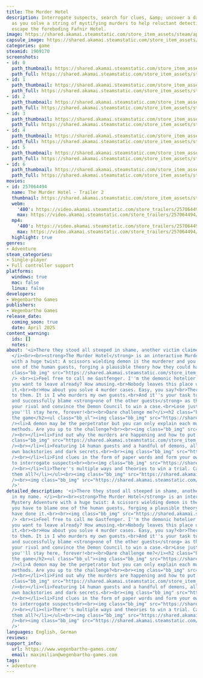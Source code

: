 ```yaml
---
title: The Murder Hotel
description: Interrogate suspects, search for clues, &amp; uncover a dastardly plot,
  as you solve a string of mystifying murders to help reluctant detective Ilmarinen
  escape the foreboding Fafnir Hotel.
image: https://shared.akamai.steamstatic.com/store_item_assets/steam/apps/1969170/header.jpg?t=1733138294
capsule_image: https://shared.akamai.steamstatic.com/store_item_assets/steam/apps/1969170/capsule_231x87.jpg?t=1733138294
categories: game
steamid: 1969170
screenshots:
- id: 0
  path_thumbnail: https://shared.akamai.steamstatic.com/store_item_assets/steam/apps/1969170/ss_16ed43e3253090383bbb903c2fc24cf4898dba3f.600x338.jpg?t=1733138294
  path_full: https://shared.akamai.steamstatic.com/store_item_assets/steam/apps/1969170/ss_16ed43e3253090383bbb903c2fc24cf4898dba3f.1920x1080.jpg?t=1733138294
- id: 1
  path_thumbnail: https://shared.akamai.steamstatic.com/store_item_assets/steam/apps/1969170/ss_0ba9c45247f6353b6e62133c0475b85adac734a1.600x338.jpg?t=1733138294
  path_full: https://shared.akamai.steamstatic.com/store_item_assets/steam/apps/1969170/ss_0ba9c45247f6353b6e62133c0475b85adac734a1.1920x1080.jpg?t=1733138294
- id: 2
  path_thumbnail: https://shared.akamai.steamstatic.com/store_item_assets/steam/apps/1969170/ss_e3468fbc2396cef324668a63b5af20006feb3761.600x338.jpg?t=1733138294
  path_full: https://shared.akamai.steamstatic.com/store_item_assets/steam/apps/1969170/ss_e3468fbc2396cef324668a63b5af20006feb3761.1920x1080.jpg?t=1733138294
- id: 3
  path_thumbnail: https://shared.akamai.steamstatic.com/store_item_assets/steam/apps/1969170/ss_5cb67fb540b36843fbde4ae215f00a5e7b3d6cc9.600x338.jpg?t=1733138294
  path_full: https://shared.akamai.steamstatic.com/store_item_assets/steam/apps/1969170/ss_5cb67fb540b36843fbde4ae215f00a5e7b3d6cc9.1920x1080.jpg?t=1733138294
- id: 4
  path_thumbnail: https://shared.akamai.steamstatic.com/store_item_assets/steam/apps/1969170/ss_02a713fd26f84e2b5e6b88fff57f0e125fc8bf20.600x338.jpg?t=1733138294
  path_full: https://shared.akamai.steamstatic.com/store_item_assets/steam/apps/1969170/ss_02a713fd26f84e2b5e6b88fff57f0e125fc8bf20.1920x1080.jpg?t=1733138294
- id: 5
  path_thumbnail: https://shared.akamai.steamstatic.com/store_item_assets/steam/apps/1969170/ss_b286b733957f858bfaf7f77becf29d0be11d4d29.600x338.jpg?t=1733138294
  path_full: https://shared.akamai.steamstatic.com/store_item_assets/steam/apps/1969170/ss_b286b733957f858bfaf7f77becf29d0be11d4d29.1920x1080.jpg?t=1733138294
- id: 6
  path_thumbnail: https://shared.akamai.steamstatic.com/store_item_assets/steam/apps/1969170/ss_70bfaedea0794f7056efe4218ed06889c3ae6d8f.600x338.jpg?t=1733138294
  path_full: https://shared.akamai.steamstatic.com/store_item_assets/steam/apps/1969170/ss_70bfaedea0794f7056efe4218ed06889c3ae6d8f.1920x1080.jpg?t=1733138294
movies:
- id: 257064494
  name: The Murder Hotel - Trailer 2
  thumbnail: https://shared.akamai.steamstatic.com/store_item_assets/steam/apps/257064494/2c395c3a821b75c902c9a8678ea5b12dbcb6c9e3/movie_600x337.jpg?t=1728776780
  webm:
    '480': https://video.akamai.steamstatic.com/store_trailers/257064494/movie480_vp9.webm?t=1728776780
    max: https://video.akamai.steamstatic.com/store_trailers/257064494/movie_max_vp9.webm?t=1728776780
  mp4:
    '480': https://video.akamai.steamstatic.com/store_trailers/257064494/movie480.mp4?t=1728776780
    max: https://video.akamai.steamstatic.com/store_trailers/257064494/movie_max.mp4?t=1728776780
  highlight: true
genres:
- Adventure
steam_categories:
- Single-player
- Full controller support
platforms:
  windows: true
  mac: false
  linux: false
developers:
- Wegenbartho Games
publishers:
- Wegenbartho Games
release_date:
  coming_soon: true
  date: April 2025
content_warning:
  ids: []
  notes:
about: '<i>There they stood all steeped in shame, another victim claimed in my name.
  </i><br><br><strong>The Murder Hotel</strong> is an interactive Murder Mystery Adventure
  with a huge twist: A scissors wielding demon is the murderer and you have to blame
  one of the human guests, forging a plausible theory how they could have done it.<br><br><img
  class="bb_img" src="https://shared.akamai.steamstatic.com/store_item_assets/steam/apps/1969170/extras/GAST2.png?t=1733138294"
  /> <br><i>Feel free to call me Gastfenger. I''m the demonic hotelier, at your service.<br><br>Oh,
  you want to leave already? How amusing.<br>Nobody leaves this place unless I allow
  it.<br><br>How about you solve 4 murder cases. Easy, you say?<br>There''s a twist
  to them. It is I who murders my own guests.<br>And it''s your task to investigate
  and successfully blame <strong>one of the other guests</strong> as the culprit.<br><br>Defeat
  your rival and convince the Demon Council to win a case.<br>Lose just once, and
  you''ll stay here, forever!<br><br>Dare challenge me?</i><h2 class="bb_tag">About
  the game</h2><ul class="bb_ul"><img class="bb_img" src="https://shared.akamai.steamstatic.com/store_item_assets/steam/apps/1969170/extras/WILDMIX.png?t=1733138294"
  /><li>A demon may be the perpetrator but you can only explain each murder by human
  methods. Are you up to the challenge?<br><br><img class="bb_img" src="https://shared.akamai.steamstatic.com/store_item_assets/steam/apps/1969170/extras/SECRETS.png?t=1733138294"
  /><br></li><li>Find out why the murders are happening and how to put an end to them.<br><br><img
  class="bb_img" src="https://shared.akamai.steamstatic.com/store_item_assets/steam/apps/1969170/extras/CHARACTERS.png?t=1733138294"
  /><br></li><li>Featuring 14 human guests and a handful of demons, all with their
  own backstories and dark secrets.<br><br><img class="bb_img" src="https://shared.akamai.steamstatic.com/store_item_assets/steam/apps/1969170/extras/CRIME.png?t=1733138294"
  /><br></li><li>Find clues in the form of paper words and form your own sentences
  to interrogate suspects<br><br><img class="bb_img" src="https://shared.akamai.steamstatic.com/store_item_assets/steam/apps/1969170/extras/DEMON.png?t=1733138294"
  /><br></li><li>There''s multiple ways and theories to win a trial. Can you find
  them all?</li></ul><br><img class="bb_img" src="https://shared.akamai.steamstatic.com/store_item_assets/steam/apps/1969170/extras/Characters_-_Female.png?t=1733138294"
  /><br><img class="bb_img" src="https://shared.akamai.steamstatic.com/store_item_assets/steam/apps/1969170/extras/Characters_-_Male.png?t=1733138294"
  />'
detailed_description: '<i>There they stood all steeped in shame, another victim claimed
  in my name. </i><br><br><strong>The Murder Hotel</strong> is an interactive Murder
  Mystery Adventure with a huge twist: A scissors wielding demon is the murderer and
  you have to blame one of the human guests, forging a plausible theory how they could
  have done it.<br><br><img class="bb_img" src="https://shared.akamai.steamstatic.com/store_item_assets/steam/apps/1969170/extras/GAST2.png?t=1733138294"
  /> <br><i>Feel free to call me Gastfenger. I''m the demonic hotelier, at your service.<br><br>Oh,
  you want to leave already? How amusing.<br>Nobody leaves this place unless I allow
  it.<br><br>How about you solve 4 murder cases. Easy, you say?<br>There''s a twist
  to them. It is I who murders my own guests.<br>And it''s your task to investigate
  and successfully blame <strong>one of the other guests</strong> as the culprit.<br><br>Defeat
  your rival and convince the Demon Council to win a case.<br>Lose just once, and
  you''ll stay here, forever!<br><br>Dare challenge me?</i><h2 class="bb_tag">About
  the game</h2><ul class="bb_ul"><img class="bb_img" src="https://shared.akamai.steamstatic.com/store_item_assets/steam/apps/1969170/extras/WILDMIX.png?t=1733138294"
  /><li>A demon may be the perpetrator but you can only explain each murder by human
  methods. Are you up to the challenge?<br><br><img class="bb_img" src="https://shared.akamai.steamstatic.com/store_item_assets/steam/apps/1969170/extras/SECRETS.png?t=1733138294"
  /><br></li><li>Find out why the murders are happening and how to put an end to them.<br><br><img
  class="bb_img" src="https://shared.akamai.steamstatic.com/store_item_assets/steam/apps/1969170/extras/CHARACTERS.png?t=1733138294"
  /><br></li><li>Featuring 14 human guests and a handful of demons, all with their
  own backstories and dark secrets.<br><br><img class="bb_img" src="https://shared.akamai.steamstatic.com/store_item_assets/steam/apps/1969170/extras/CRIME.png?t=1733138294"
  /><br></li><li>Find clues in the form of paper words and form your own sentences
  to interrogate suspects<br><br><img class="bb_img" src="https://shared.akamai.steamstatic.com/store_item_assets/steam/apps/1969170/extras/DEMON.png?t=1733138294"
  /><br></li><li>There''s multiple ways and theories to win a trial. Can you find
  them all?</li></ul><br><img class="bb_img" src="https://shared.akamai.steamstatic.com/store_item_assets/steam/apps/1969170/extras/Characters_-_Female.png?t=1733138294"
  /><br><img class="bb_img" src="https://shared.akamai.steamstatic.com/store_item_assets/steam/apps/1969170/extras/Characters_-_Male.png?t=1733138294"
  />'
languages: English, German
reviews:
support_info:
  url: https://www.wegenbartho-games.com/
  email: maximilian@wegenbartho-games.com
tags:
- adventure
---
```


